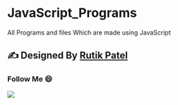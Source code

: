 # JavaScript_Programs
All Programs and files Which are made using JavaScript


## ✍ Designed By [Rutik Patel](https://rutikkpatel.github.io/Portfolio1/)

### Follow Me 😄 
<a href="https://github.com/rutikkpatel" aria-label="Follow @rutikkpatel on GitHub"><img  src="https://img.shields.io/badge/Follow👉-@rutikkpatel-blue?style=for-the-badge"  />
</a>
<br>
